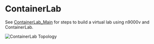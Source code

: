 # ContainerLab

See [ContainerLab_Main](/docs/containerlab/ContainerLab_Main.md) for steps to build a virtual lab using n9000v and ContainerLab.

![ContainerLab Topology](/docs/containerlab/images/ContainerLab_Topology.png)

